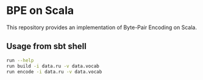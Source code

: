 # BPE on Scala

This repository provides an implementation of Byte-Pair Encoding on Scala.

## Usage from sbt shell

```bash
run --help
run build -i data.ru -v data.vocab
run encode -i data.ru -v data.vocab
```
